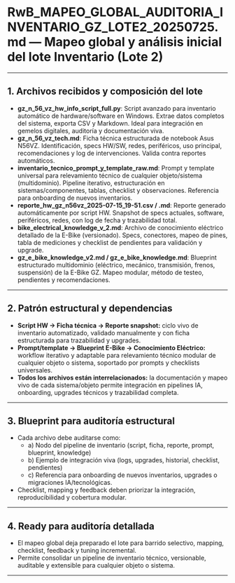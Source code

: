 # RwB_MAPEO_GLOBAL_AUDITORIA_INVENTARIO_GZ_LOTE2_20250725.md — Mapeo global y análisis inicial del lote Inventario (Lote 2)

---

## 1. Archivos recibidos y composición del lote

- **gz_n_56_vz_hw_info_script_full.py**: Script avanzado para inventario automático de hardware/software en Windows. Extrae datos completos del sistema, exporta CSV y Markdown. Ideal para integración en gemelos digitales, auditoría y documentación viva.
- **gz_n_56_vz_tech.md**: Ficha técnica estructurada de notebook Asus N56VZ. Identificación, specs HW/SW, redes, periféricos, uso principal, recomendaciones y log de intervenciones. Valida contra reportes automáticos.
- **inventario_tecnico_prompt_y_template_raw.md**: Prompt y template universal para relevamiento técnico de cualquier objeto/sistema (multidominio). Pipeline iterativo, estructuración en sistemas/componentes, tablas, checklist y observaciones. Referencia para onboarding de nuevos inventarios.
- **reporte_hw_gz_n56vz_2025-07-15_19-51.csv / .md**: Reporte generado automáticamente por script HW. Snapshot de specs actuales, software, periféricos, redes, con log de fecha y trazabilidad total.
- **bike_electrical_knowledge_v_2.md**: Archivo de conocimiento eléctrico detallado de la E-Bike (versionado). Specs, conectores, mapeo de pines, tabla de mediciones y checklist de pendientes para validación y upgrade.
- **gz_e_bike_knowledge_v2.md / gz_e_bike_knowledge.md**: Blueprint estructurado multidominio (eléctrico, mecánico, transmisión, frenos, suspensión) de la E-Bike GZ. Mapeo modular, método de testeo, pendientes y recomendaciones.

---

## 2. Patrón estructural y dependencias
- **Script HW → Ficha técnica → Reporte snapshot:** ciclo vivo de inventario automatizado, validado manualmente y con ficha estructurada para trazabilidad y upgrades.
- **Prompt/template → Blueprint E-Bike → Conocimiento Eléctrico:** workflow iterativo y adaptable para relevamiento técnico modular de cualquier objeto o sistema, soportado por prompts y checklists universales.
- **Todos los archivos están interrelacionados:** la documentación y mapeo vivo de cada sistema/objeto permite integración en pipelines IA, onboarding, upgrades técnicos y trazabilidad completa.

---

## 3. Blueprint para auditoría estructural
- Cada archivo debe auditarse como:
    - a) Nodo del pipeline de inventario (script, ficha, reporte, prompt, blueprint, knowledge)
    - b) Ejemplo de integración viva (logs, upgrades, historial, checklist, pendientes)
    - c) Referencia para onboarding de nuevos inventarios, upgrades o migraciones IA/tecnológicas.
- Checklist, mapping y feedback deben priorizar la integración, reproducibilidad y cobertura modular.

---

## 4. Ready para auditoría detallada
- El mapeo global deja preparado el lote para barrido selectivo, mapping, checklist, feedback y tuning incremental.
- Permite consolidar un pipeline de inventario técnico, versionable, auditable y extensible para cualquier objeto o sistema.

---

